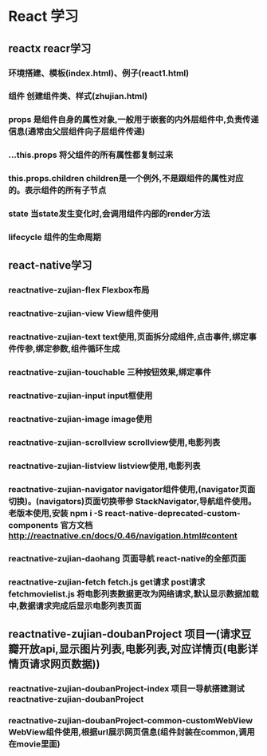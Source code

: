 # React 学习

## reactx reacr学习
### 环境搭建、模板(index.html)、例子(react1.html) 
### 组件 创建组件类、样式(zhujian.html) 
### props 是组件自身的属性对象,一般用于嵌套的内外层组件中,负责传递信息(通常由父层组件向子层组件传递)
### ...this.props 将父组件的所有属性都复制过来
### this.props.children children是一个例外,不是跟组件的属性对应的。表示组件的所有子节点
### state  当state发生变化时,会调用组件内部的render方法
### lifecycle 组件的生命周期
## react-native学习

### reactnative-zujian-flex Flexbox布局
### reactnative-zujian-view View组件使用
### reactnative-zujian-text text使用,页面拆分成组件,点击事件,绑定事件传参,绑定参数,组件循环生成
### reactnative-zujian-touchable 三种按钮效果,绑定事件
### reactnative-zujian-input input框使用
### reactnative-zujian-image image使用
### reactnative-zujian-scrollview scrollview使用,电影列表
### reactnative-zujian-listview listview使用,电影列表
### reactnative-zujian-navigator navigator组件使用,(navigator页面切换)。(navigators)页面切换带参 StackNavigator,导航组件使用。老版本使用,安装 npm i -S react-native-deprecated-custom-components 官方文档 http://reactnative.cn/docs/0.46/navigation.html#content
### reactnative-zujian-daohang 页面导航 react-native的全部页面 
### reactnative-zujian-fetch fetch.js get请求 post请求  fetchmovielist.js 将电影列表数据更改为网络请求,默认显示数据加载中,数据请求完成后显示电影列表页面
## reactnative-zujian-doubanProject 项目一(请求豆瓣开放api,显示图片列表,电影列表,对应详情页(电影详情页请求网页数据))  

### reactnative-zujian-doubanProject-index 项目一导航搭建测试 reactnative-zujian-doubanProject
### reactnative-zujian-doubanProject-common-customWebView WebView组件使用,根据url展示网页信息(组件封装在common,调用在movie里面)
